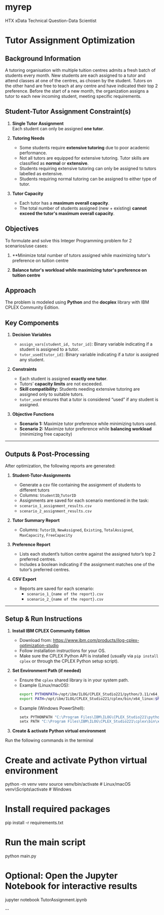 # myrep
HTX xData Technical Question-Data Scientist

# Tutor Assignment Optimization

## Background Information

A tutoring organisation with multiple tuition centres admits a fresh batch of students every month. New students are each assigned to a tutor and attend classes at one of the centres, as chosen by the student. Tutors on the other hand are free to teach at any centre and have indicated their top 2 preference. Before the start of a new month, the organization assigns a tutor to each new incoming student, meeting specific requirements.

## Student-Tutor Assignment Constraint(s)

1. **Single Tutor Assignment**  
   Each student can only be assigned **one tutor**.

2. **Tutoring Needs**  
   - Some students require **extensive tutoring** due to poor academic performance.  
   - Not all tutors are equipped for extensive tutoring. Tutor skills are classified as **normal** or **extensive**.  
   - Students requiring extensive tutoring can only be assigned to tutors labelled as extensive.  
   - Students requiring normal tutoring can be assigned to either type of tutor.

3. **Tutor Capacity**  
   - Each tutor has a **maximum overall capacity**.  
   - The total number of students assigned (new + existing) **cannot exceed the tutor's maximum overall capacity**.

## Objectives

To formulate and solve this Integer Programming problem for 2 scenarios/use cases:

1. **Minimize total number of tutors assigned while maximizing tutor's preference on tuition centre 

2. **Balance tutor's workload while maximizing tutor's preference on tuition centre**

## Approach

The problem is modeled using **Python** and the **docplex** library with IBM CPLEX Community Edition.

## Key Components


1. **Decision Variables**
   - `assign_vars[student_id, tutor_id]`: Binary variable indicating if a student is assigned to a tutor.  
   - `tutor_used[tutor_id]`: Binary variable indicating if a tutor is assigned any student.

2. **Constraints**
   - Each student is assigned **exactly one tutor**.  
   - Tutors’ **capacity limits** are not exceeded.  
   - **Skill compatibility:** Students needing extensive tutoring are assigned only to suitable tutors.  
   - `tutor_used` ensures that a tutor is considered “used” if any student is assigned.

3. **Objective Functions**
   - **Scenario 1:** Maximize tutor preference while minimizing tutors used.  
   - **Scenario 2:** Maximize tutor preference while **balancing workload** (minimizing free capacity)


---

## Outputs & Post-Processing

After optimization, the following reports are generated:

1. **Student-Tutor-Assignments**
   - Generate a csv file containing the assignment of students to different tutors
   - Columns: `StudentID`,`TutorID`
   - Assignments are saved for each scenario mentioned in the task:
	- `scenario_1_assignment_results.csv`
	- `scenario_2_assignment_results.csv`

2. **Tutor Summary Report**
   - Columns: `TutorID`, `NewAssigned`, `Existing`, `TotalAssigned`, `MaxCapacity`, `FreeCapacity`   

3. **Preference Report**
   - Lists each student’s tuition centre against the assigned tutor’s top 2 preferred centres.  
   - Includes a boolean indicating if the assignment matches one of the tutor’s preferred centres.

4. **CSV Export**
   - Reports are saved for each scenario:  
     - `scenario_1_{name of the report}.csv`  
     - `scenario_2_{name of the report}.csv`

---

## Setup & Run Instructions

1. **Install IBM CPLEX Community Edition**
   - Download from: https://www.ibm.com/products/ilog-cplex-optimization-studio  
   - Follow installation instructions for your OS.
   - Make sure the CPLEX Python API is installed (usually via `pip install cplex` or through the CPLEX Python setup script).

2. **Set Environment Path (if needed)**
   - Ensure the `cplex` shared library is in your system path.
   - Example (Linux/macOS):
     ```bash
     export PYTHONPATH=/opt/ibm/ILOG/CPLEX_Studio221/python/3.11/x64_linux:$PYTHONPATH
     export PATH=/opt/ibm/ILOG/CPLEX_Studio221/cplex/bin/x64_linux:$PATH
     ```
   - Example (Windows PowerShell):
     ```powershell
     setx PYTHONPATH "C:\Program Files\IBM\ILOG\CPLEX_Studio221\python\3.11\x64_win64"
     setx PATH "C:\Program Files\IBM\ILOG\CPLEX_Studio221\cplex\bin\x64_win64;%PATH%"
     ```

3. **Create & activate Python virtual environment**

Run the following commands in the terminal
# Create and activate Python virtual environment
python -m venv venv
source venv/bin/activate   # Linux/macOS
venv\Scripts\activate      # Windows

# Install required packages
pip install -r requirements.txt

# Run the main script
python main.py

# Optional: Open the Jupyter Notebook for interactive results
jupyter notebook TutorAssignment.ipynb

--
